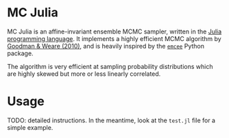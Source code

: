 # MC Julia

MC Julia is an affine-invariant ensemble MCMC sampler, written in the [Julia programming language](http://julialang.org). It implements a highly efficient MCMC algorithm by [Goodman & Weare (2010)](http://msp.org/camcos/2010/5-1/p04.xhtml), and is heavily inspired by the [`emcee`](http://danfm.ca/emcee/) Python package.

The algorithm is very efficient at sampling probability distributions which are highly skewed but more or less linearly correlated.

# Usage

TODO: detailed instructions. In the meantime, look at the `test.jl` file for a simple example.